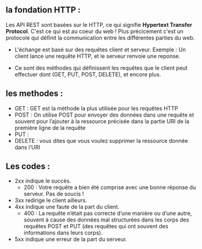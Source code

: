 ## la fondation HTTP : 

Les API REST sont basées sur le HTTP, ce qui signifie **Hypertext Transfer Protocol**. C'est ce qui est au coeur du web !  Plus précicement c'est un protocole qui définit la communication entre les différentes parties du web. 

- L'échange est basé sur des requêtes client et serveur. Exemple : Un client lance une requête HTTP, et le serveur renvoie une reponse. 

- Ce sont des méthodes qui définissent les requêtes que le client peut effectuer dont (GET, PUT, POST, DELETE), et encore plus. 

## les methodes : 

- GET : GET est la méthode la plus utilisée pour les requêtes HTTP
- POST : On utilise POST pour envoyer des données dans une requête et souvent pour l’ajouter à la ressource précisée dans la partie URI de la première ligne de la requête
- PUT : 
- DELETE : vous dites que vous voulez supprimer la ressource donnée dans l’URI

## Les codes : 

- 2xx indique le succès.
   - 200 : Votre requête a bien été comprise avec une bonne réponse du serveur. Pas de soucis ! 
- 3xx redirige le client ailleurs.
- 4xx indique une faute de la part du client.
    - 400 : La requête n’était pas correcte d’une manière ou d’une autre, souvent à cause des données mal structurées dans les corps des requêtes POST et PUT (des requêtes qui ont souvent des informations dans leurs corps).  
- 5xx indique une erreur de la part du serveur.   
